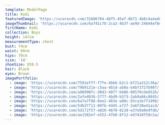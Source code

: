 ```yaml
---
template: ModelPage
title: Kodi
featuredImage: 'https://ucarecdn.com/31606704-48f5-45ef-8b71-4b8c4a4ad897/'
imageThumbnail: 'https://ucarecdn.com/6a741c78-2ca2-4b3f-ae9d-24644ef8ea69/'
firstName: Kodi
collection: Boys
height: 147cm
measurementType: chest
bust: 74cm
waist: 69cm
hips: 78cm
size: '14'
shoeSize: US9.5
hair: Black
eyes: Brown
imagePortfolio:
  - image: 'https://ucarecdn.com/7591efff-f7fe-4bbb-b2c1-6f21a212c36a/'
  - image: 'https://ucarecdn.com/79b9121e-c5aa-4b1d-ab0a-b4bf3727b987/'
  - image: 'https://ucarecdn.com/a88998fc-d0d3-487f-b686-88570cde6526/'
  - image: 'https://ucarecdn.com/2afe4036-5777-4bd9-b573-2ab9a66c8845/'
  - image: 'https://ucarecdn.com/6a7a7f88-8ee2-463e-a80c-93ca3e7f1d99/'
  - image: 'https://ucarecdn.com/5db37712-80fb-4445-a727-3a6f30a41acd/'
  - image: 'https://ucarecdn.com/5d172f57-a820-4678-8218-e37e9a9e9fdb/'
  - image: 'https://ucarecdn.com/ae1582ef-e552-4fb0-8f12-4d7410f59c2a/'
---
```


